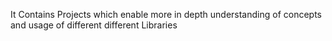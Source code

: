 It Contains Projects which enable more in depth understanding of concepts and usage of different different Libraries 
